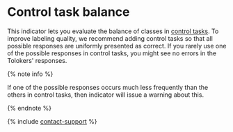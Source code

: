 # Control task balance

This indicator lets you evaluate the balance of classes in [control tasks](../../../glossary.md#control-task). To improve labeling quality, we recommend adding control tasks so that all possible responses are uniformly presented as correct. If you rarely use one of the possible responses in control tasks, you might see no errors in the Tolokers' responses.

{% note info %}

If one of the possible responses occurs much less frequently than the others in control tasks, then indicator will issue a warning about this.

{% endnote %}

{% include [contact-support](../../_includes/contact-support.md) %}